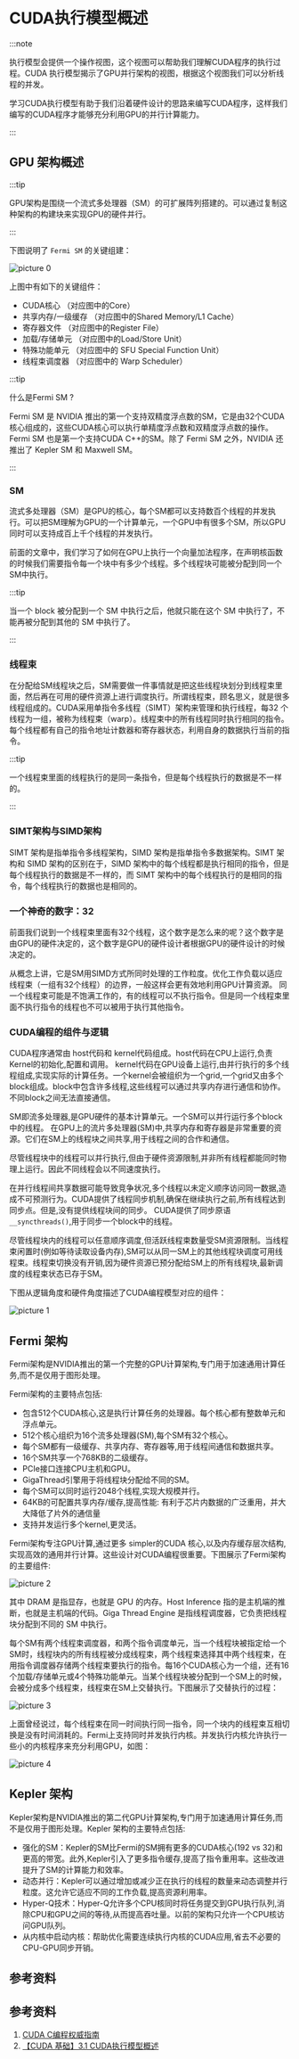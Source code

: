 # CUDA执行模型概述

:::note

执行模型会提供一个操作视图，这个视图可以帮助我们理解CUDA程序的执行过程。CUDA 执行模型揭示了GPU并行架构的视图，根据这个视图我们可以分析线程的并发。

学习CUDA执行模型有助于我们沿着硬件设计的思路来编写CUDA程序，这样我们编写的CUDA程序才能够充分利用GPU的并行计算能力。

:::

## GPU 架构概述

:::tip

GPU架构是围绕一个流式多处理器（SM）的可扩展阵列搭建的。可以通过复制这种架构的构建块来实现GPU的硬件并行。

:::

下图说明了 `Fermi SM` 的关键组建：

![picture 0](images/a909bf01c6c7d26721e766e00407c2a2e4be504973abe26f0f7c6fdfca36331d.png)  

上图中有如下的关键组件：

- CUDA核心 （对应图中的Core）
- 共享内存/一级缓存 （对应图中的Shared Memory/L1 Cache）
- 寄存器文件 （对应图中的Register File）
- 加载/存储单元 （对应图中的Load/Store Unit）
- 特殊功能单元 （对应图中的 SFU Special Function Unit）
- 线程束调度器 （对应图中的 Warp Scheduler）

:::tip

什么是Fermi SM ?

Fermi SM 是 NVIDIA 推出的第一个支持双精度浮点数的SM，它是由32个CUDA核心组成的，这些CUDA核心可以执行单精度浮点数和双精度浮点数的操作。Fermi SM 也是第一个支持CUDA C++的SM。除了 Fermi SM 之外，NVIDIA 还推出了 Kepler SM 和 Maxwell SM。

:::

### SM

流式多处理器（SM）是GPU的核心，每个SM都可以支持数百个线程的并发执行。可以把SM理解为GPU的一个计算单元，一个GPU中有很多个SM，所以GPU同时可以支持成百上千个线程的并发执行。

前面的文章中，我们学习了如何在GPU上执行一个向量加法程序，在声明核函数的时候我们需要指令每一个块中有多少个线程。多个线程块可能被分配到同一个SM中执行。

:::tip

当一个 block 被分配到一个 SM 中执行之后，他就只能在这个 SM 中执行了，不能再被分配到其他的 SM 中执行了。

:::

### 线程束

在分配给SM线程块之后，SM需要做一件事情就是把这些线程块划分到线程束里面，然后再在可用的硬件资源上进行调度执行。所谓线程束，顾名思义，就是很多线程组成的。CUDA采用单指令多线程（SIMT）架构来管理和执行线程，每32
个线程为一组，被称为线程束（warp）。线程束中的所有线程同时执行相同的指令。每个线程都有自己的指令地址计数器和寄存器状态，利用自身的数据执行当前的指令。

:::tip

一个线程束里面的线程执行的是同一条指令，但是每个线程执行的数据是不一样的。

:::

### SIMT架构与SIMD架构

SIMT 架构是指单指令多线程架构，SIMD 架构是指单指令多数据架构。SIMT 架构和 SIMD 架构的区别在于，SIMD 架构中的每个线程都是执行相同的指令，但是每个线程执行的数据是不一样的，而 SIMT 架构中的每个线程执行的是相同的指令，每个线程执行的数据也是相同的。

### 一个神奇的数字：32

前面我们说到一个线程束里面有32个线程，这个数字是怎么来的呢？这个数字是由GPU的硬件决定的，这个数字是GPU的硬件设计者根据GPU的硬件设计的时候决定的。

从概念上讲，它是SM用SIMD方式所同时处理的工作粒度。优化工作负载以适应线程束（一组有32个线程）的边界，一般这样会更有效地利用GPU计算资源。 同一个线程束可能是不饱满工作的，有的线程可以不执行指令。但是同一个线程束里面不执行指令的线程也不可以被用于执行其他指令。

### CUDA编程的组件与逻辑

CUDA程序通常由 host代码和 kernel代码组成。host代码在CPU上运行,负责Kernel的初始化,配置和调用。 kernel代码在GPU设备上运行,由并行执行的多个线程组成,实现实际的计算任务。一个kernel会被组织为一个grid,一个grid又由多个block组成。block中包含许多线程,这些线程可以通过共享内存进行通信和协作。不同block之间无法直接通信。

SM即流多处理器,是GPU硬件的基本计算单元。一个SM可以并行运行多个block中的线程。 在GPU上的流片多处理器(SM)中,共享内存和寄存器是非常重要的资源。它们在SM上的线程块之间共享,用于线程之间的合作和通信。

尽管线程块中的线程可以并行执行,但由于硬件资源限制,并非所有线程都能同时物理上运行。因此不同线程会以不同速度执行。

在并行线程间共享数据可能导致竞争状况,多个线程以未定义顺序访问同一数据,造成不可预测行为。CUDA提供了线程同步机制,确保在继续执行之前,所有线程达到同步点。但是,没有提供线程块间的同步。 CUDA提供了同步原语 `__syncthreads()`,用于同步一个block中的线程。

尽管线程块内的线程可以任意顺序调度,但活跃线程束数量受SM资源限制。当线程束闲置时(例如等待读取设备内存),SM可以从同一SM上的其他线程块调度可用线程束。线程束切换没有开销,因为硬件资源已预分配给SM上的所有线程块,最新调度的线程束状态已存于SM。

下图从逻辑角度和硬件角度描述了CUDA编程模型对应的组件：

![picture 1](images/d040409b6831c4d3a0c3e6f6ece64e896c89b7805c652680c72aeedc2ee6897b.png)  

## Fermi 架构

Fermi架构是NVIDIA推出的第一个完整的GPU计算架构,专门用于加速通用计算任务,而不是仅用于图形处理。

Fermi架构的主要特点包括:

- 包含512个CUDA核心,这是执行计算任务的处理器。每个核心都有整数单元和浮点单元。
- 512个核心组织为16个流多处理器(SM),每个SM有32个核心。
- 每个SM都有一级缓存、共享内存、寄存器等,用于线程间通信和数据共享。
- 16个SM共享一个768KB的二级缓存。
- PCIe接口连接CPU主机和GPU。
- GigaThread引擎用于将线程块分配给不同的SM。
- 每个SM可以同时运行2048个线程,实现大规模并行。
- 64KB的可配置共享内存/缓存,提高性能: 有利于芯片内数据的广泛重用，并大大降低了片外的通信量
- 支持并发运行多个kernel,更灵活。

Fermi架构专注GPU计算,通过更多 simpler的CUDA 核心,以及内存缓存层次结构,实现高效的通用并行计算。这些设计对CUDA编程很重要。下图展示了Fermi架构的主要组件:

![picture 2](images/bcd1d4fca5b227ddf04064053ced65740653b460e69d1cda8861b546d1ec4875.png)  

其中 DRAM 是指显存，也就是 GPU 的内存。Host Inference 指的是主机端的推断，也就是主机端的代码。Giga Thread Engine 是指线程调度器，它负责把线程块分配到不同的 SM 中执行。

每个SM有两个线程束调度器，和两个指令调度单元，当一个线程块被指定给一个SM时，线程块内的所有线程被分成线程束，两个线程束选择其中两个线程束，在用指令调度器存储两个线程束要执行的指令。每16个CUDA核心为一个组，还有16个加载/存储单元或4个特殊功能单元。当某个线程块被分配到一个SM上的时候，会被分成多个线程束，线程束在SM上交替执行。下图展示了交替执行的过程：

![picture 3](images/dac508f5d90fcb6105c31f11f28ef92ead862f561ad1b9158d8e4a2e77c5a00b.png)  

上面曾经说过，每个线程束在同一时间执行同一指令，同一个块内的线程束互相切换是没有时间消耗的。Fermi上支持同时并发执行内核。并发执行内核允许执行一些小的内核程序来充分利用GPU，如图：

![picture 4](images/f868420cd853392e54006d9755acd7cab8131ad0f5be7084589339949970b062.png)  


## Kepler 架构

Kepler架构是NVIDIA推出的第二代GPU计算架构,专门用于加速通用计算任务,而不是仅用于图形处理。Kepler 架构的主要特点包括:

- 强化的SM：Kepler的SM比Fermi的SM拥有更多的CUDA核心(192 vs 32)和更高的带宽。此外,Kepler引入了更多指令缓存,提高了指令重用率。这些改进提升了SM的计算能力和效率。
- 动态并行：Kepler可以通过增加或减少正在执行的线程的数量来动态调整并行粒度。这允许它适应不同的工作负载,提高资源利用率。
- Hyper-Q技术：Hyper-Q允许多个CPU核同时将任务提交到GPU执行队列,消除CPU和GPU之间的等待,从而提高吞吐量。以前的架构只允许一个CPU核访问GPU队列。
- 从内核中启动内核：帮助优化需要连续执行内核的CUDA应用,省去不必要的CPU-GPU同步开销。

## 参考资料

## 参考资料

1. [CUDA C编程权威指南](https://www.baidu.com/s?ie=utf-8&f=8&rsv_bp=1&rsv_idx=1&tn=baidu&wd=CUDA%20C%E7%BC%96%E7%A8%8B%E6%9D%83%E5%A8%81%E6%8C%87%E5%8D%97&fenlei=256&rsv_pq=0xfed4a61a000e3772&rsv_t=0d02lKS%2Blx%2BdvIVO447ej8nu1F1JZ2R2sUUEGNoSYLiNj3M8QV7s%2FscVGcDD&rqlang=en&rsv_enter=1&rsv_dl=tb&rsv_sug3=2&rsv_sug1=2&rsv_sug7=101&rsv_sug2=0&rsv_btype=i&prefixsug=%2526lt%253BUDA%2520%2526lt%253B%25E7%25BC%2596%25E7%25A8%258B%25E6%259D%2583%25E5%25A8%2581%25E6%258C%2587%25E5%258D%2597&rsp=9&inputT=4428&rsv_sug4=4428)
2. [【CUDA 基础】3.1 CUDA执行模型概述](https://face2ai.com/CUDA-F-3-1-CUDA%E6%89%A7%E8%A1%8C%E6%A8%A1%E5%9E%8B%E6%A6%82%E8%BF%B0/)




